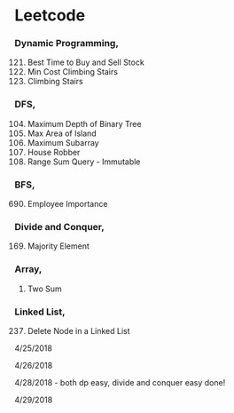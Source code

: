 # Leetcode

### Dynamic Programming,
121. Best Time to Buy and Sell Stock
746. Min Cost Climbing Stairs
70.  Climbing Stairs

### DFS,
104. Maximum Depth of Binary Tree
695. Max Area of Island
53.  Maximum Subarray
198. House Robber
303. Range Sum Query - Immutable

### BFS,
690. Employee Importance

### Divide and Conquer,
169. Majority Element

### Array,
1.   Two Sum

### Linked List,
237. Delete Node in a Linked List

4/25/2018

4/26/2018

4/28/2018 - both dp easy, divide and conquer easy done!

4/29/2018
